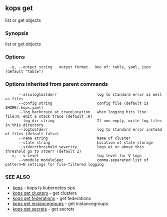 ## kops get

list or get objects

### Synopsis


list or get objects

### Options

```
  -o, --output string   output format.  One of: table, yaml, json (default "table")
```

### Options inherited from parent commands

```
      --alsologtostderr                  log to standard error as well as files
      --config string                    config file (default is $HOME/.kops.yaml)
      --log_backtrace_at traceLocation   when logging hits line file:N, emit a stack trace (default :0)
      --log_dir string                   If non-empty, write log files in this directory
      --logtostderr                      log to standard error instead of files (default false)
      --name string                      Name of cluster
      --state string                     Location of state storage
      --stderrthreshold severity         logs at or above this threshold go to stderr (default 2)
  -v, --v Level                          log level for V logs
      --vmodule moduleSpec               comma-separated list of pattern=N settings for file-filtered logging
```

### SEE ALSO
* [kops](kops.md)	 - kops is kubernetes ops
* [kops get clusters](kops_get_clusters.md)	 - get clusters
* [kops get federations](kops_get_federations.md)	 - get federations
* [kops get instancegroups](kops_get_instancegroups.md)	 - get instancegroups
* [kops get secrets](kops_get_secrets.md)	 - get secrets

